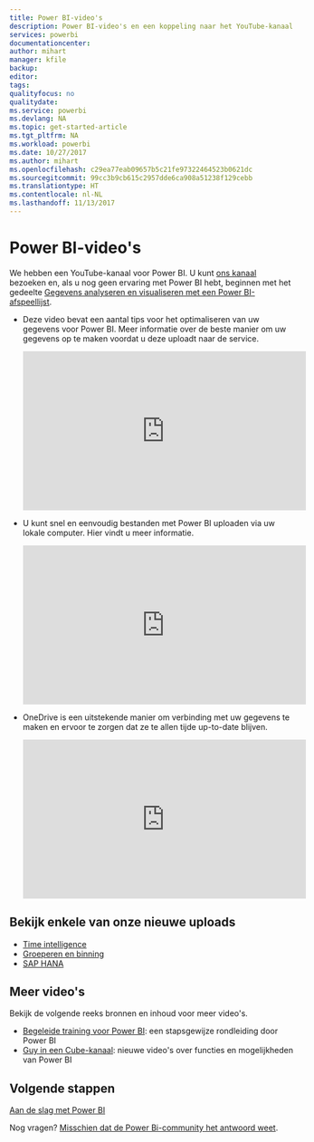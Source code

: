 ```yaml
---
title: Power BI-video's
description: Power BI-video's en een koppeling naar het YouTube-kanaal.
services: powerbi
documentationcenter: 
author: mihart
manager: kfile
backup: 
editor: 
tags: 
qualityfocus: no
qualitydate: 
ms.service: powerbi
ms.devlang: NA
ms.topic: get-started-article
ms.tgt_pltfrm: NA
ms.workload: powerbi
ms.date: 10/27/2017
ms.author: mihart
ms.openlocfilehash: c29ea77eab09657b5c21fe97322464523b0621dc
ms.sourcegitcommit: 99cc3b9cb615c2957dde6ca908a51238f129cebb
ms.translationtype: HT
ms.contentlocale: nl-NL
ms.lasthandoff: 11/13/2017
---
```

# <a name="power-bi-videos"></a>Power BI-video's
We hebben een YouTube-kanaal voor Power BI. U kunt [ons kanaal](https://www.youtube.com/user/mspowerbi/videos) bezoeken en, als u nog geen ervaring met Power BI hebt, beginnen met het gedeelte [Gegevens analyseren en visualiseren met een Power BI-afspeellijst](https://www.youtube.com/playlist?list=PL1N57mwBHtN0JFoKSR0n-tBkUJHeMP2cP).

* Deze video bevat een aantal tips voor het optimaliseren van uw gegevens voor Power BI. Meer informatie over de beste manier om uw gegevens op te maken voordat u deze uploadt naar de service.
  
  <iframe width="500" height="281" src="https://www.youtube.com/embed/l2wy4XgQIu0" frameborder="0" allowfullscreen></iframe>
* U kunt snel en eenvoudig bestanden met Power BI uploaden via uw lokale computer. Hier vindt u meer informatie.
  
  <iframe width="500" height="281" src="https://www.youtube.com/embed/ETj-z3NyY_o" frameborder="0" allowfullscreen></iframe>
* OneDrive is een uitstekende manier om verbinding met uw gegevens te maken en ervoor te zorgen dat ze te allen tijde up-to-date blijven.
  
  <iframe width="500" height="281" src="https://www.youtube.com/embed/6cOjiV_klrs" frameborder="0" allowfullscreen></iframe>

## <a name="watch-some-of-our-new-uploads"></a>Bekijk enkele van onze nieuwe uploads
* [Time intelligence](https://youtu.be/MNAaHw4PxzE)
* [Groeperen en binning](https://youtu.be/51n2itS7K5I)
* [SAP HANA](https://youtu.be/FOjJLvsIACc)

## <a name="more-videos"></a>Meer video's
Bekijk de volgende reeks bronnen en inhoud voor meer video's.

* [Begeleide training voor Power BI](https://powerbi.microsoft.com/guided-learning/): een stapsgewijze rondleiding door Power BI
* [Guy in een Cube-kanaal](https://www.youtube.com/channel/UCFp1vaKzpfvoGai0vE5VJ0w): nieuwe video's over functies en mogelijkheden van Power BI

## <a name="next-steps"></a>Volgende stappen
[Aan de slag met Power BI](service-get-started.md)

Nog vragen? [Misschien dat de Power Bi-community het antwoord weet](http://community.powerbi.com/).

